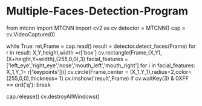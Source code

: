 # Multiple-Faces-Detection-Program

from mtcnn import MTCNN
import cv2 as cv
detector = MTCNN()
cap = cv.VideoCapture(0)

while True:
    ret,Frame = cap.read()
    result = detector.detect_faces(Frame)
    for r in result:
        X,Y,height,width =r['box']
        cv.rectangle(Frame,(X,Y),(X+height,Y+width),(255,0,0),3)
        facial_features = ['left_eye','right_eye','nose','mouth_left','mouth_right']
        for i in facial_features:
            X_1,Y_1= r['keypoints'][i]
            cv.circle(Frame,center = (X_1,Y_1),radius=2,color=(255,0,0),thickness= 1)
            cv.imshow('result',Frame)
    if cv.waitKey(3) & 0XFF == ord('q'):
        break

cap.release()
cv.destroyAllWindows()

